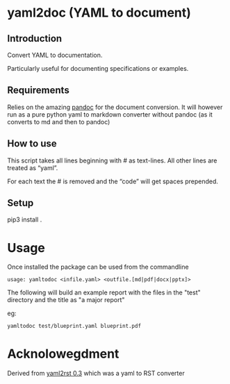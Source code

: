 # yaml2doc (YAML to document)

## Introduction

Convert YAML to documentation. 

Particularly useful for documenting specifications or examples.

## Requirements

Relies on the amazing [pandoc](pandoc.org) for the document conversion. It will however run as a pure python yaml to markdown converter without pandoc (as it converts to md and then to pandoc)

## How to use

This script takes all lines beginning with # as text-lines. All other lines are treated as “yaml”. 

For each text the # is removed and the “code” will get spaces prepended.

## Setup

pip3 install .

# Usage

Once installed the package can be used from the commandline

```
usage: yamltodoc <infile.yaml> <outfile.[md|pdf|docx|pptx]>

```

The following will build an example report with the files in the "test" directory and the title as "a major report"

eg:
```sh
yamltodoc test/blueprint.yaml blueprint.pdf 
```

# Acknolowegdment

Derived from [yaml2rst 0.3](https://pypi.org/project/yaml2rst/) which was a yaml to RST converter
